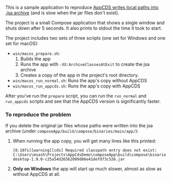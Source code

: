 This is a sample application to reproduce [AppCDS writes local paths into .jsa archive](https://youtrack.jetbrains.com/issue/JBR-9098/AppCDS-writes-local-paths-into-.jsa-archive)
(and is slow when the jar files don't exist).

The project is a small Compose application that shows a single window and shuts down after 5 seconds.
It also prints to stdout the time it took to start.

The project includes two sets of three scripts (one set for Windows and one set for macOS):
- `win/macos_prepare.sh`:
  1. Builds the app
  2. Runs the app with `-XX:ArchiveClassesAtExit` to create the jsa archive
  3. Creates a copy of the app in the project's root directory.
- `win/macos_run_normal.sh`: Runs the app's copy without AppCDS
- `win/macos_run_appcds.sh`: Runs the app's copy with AppCDS

After you've run the `prepare` script, you can run the `run_normal` and `run_appcds` scripts and see that the AppCDS 
version is significantly faster.

### To reproduce the problem
If you delete the original jar files whose paths were written into the jsa archive
(under `composeApp/build/compose/binaries/main/app/`):
1. When running the app copy, you will get many lines like this printed:
    ```
    [0.107s][warning][cds] Required classpath entry does not exist: C:\Users\msash\Projects\AppCdsDemo\composeApp\build\compose\binaries\main\app\AppCdsDemo\app\runtime-desktop-1.9.0-c25a54d26562099d86e41defd73c526.jar
    ```
2. **Only on Windows** the app will start up much slower, almost as slow as without AppCDS at all.
